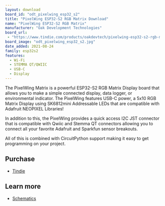 ```yaml
---
layout: download
board_id: "odt_pixelwing_esp32_s2"
title: "PixelWing ESP32-S2 RGB Matrix Download"
name: "PixelWing ESP32-S2 RGB Matrix"
manufacturer: "Oak Development Technologies"
board_url:
 - "https://www.tindie.com/products/oakdevtech/pixelwing-esp32-s2-rgb-matrix/"
board_image: "odt_pixelwing_esp32_s2.jpg"
date_added: 2021-08-24
family: esp32s2
features:
  - Wi-Fi
  - STEMMA QT/QWIIC
  - USB-C
  - Display
---
```


The PixelWing Matrix is a powerful ESP32-S2 RGB Matrix Display board that allows you to make a simple connected display, data logger, or environmental indicator. The PixelWing features USB-C power, a 5x10 RGB Matrix Display using SK6812mini Addressable LEDs that are compatible with Adafruit NEOPIXEL Libraries!

In addition to this, the PixelWing provides a quick access I2C JST connector that is compatible with Qwiic and Stemma QT connectors allowing you to connect all your favorite Adafruit and Sparkfun sensor breakouts.

All of this is combined with CircuitPython support making it easy to get programming on your project.

## Purchase

* [Tindie](https://www.tindie.com/products/oakdevtech/pixelwing-esp32-s2-rgb-matrix/)


## Learn more

* [Schematics](https://github.com/skerr92/odt-dev-boards/tree/master/boards/PixelWing-ESP32)
